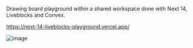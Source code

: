 Drawing board playground within a shared workspace done with Next 14, Liveblocks and Convex. 

https://next-14-liveblocks-playground.vercel.app/

![image](https://github.com/LazarGerasimov/next_14_liveblocks_playground/assets/99253584/1940409d-777f-423a-9f85-29a392b7f7e5)


